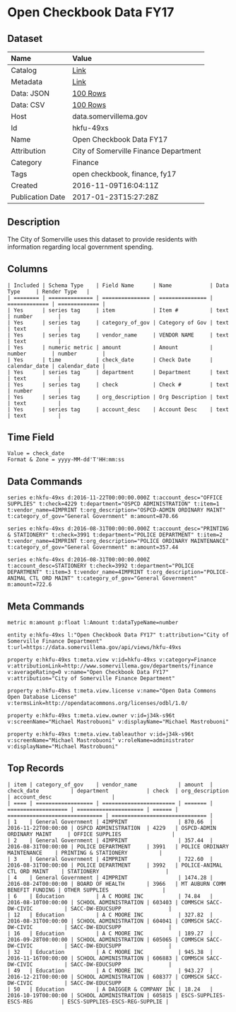 # Open Checkbook Data FY17

## Dataset

| Name | Value |
| :--- | :---- |
| Catalog | [Link](https://catalog.data.gov/dataset/open-checkbook-data-fy17) |
| Metadata | [Link](https://data.somervillema.gov/api/views/hkfu-49xs) |
| Data: JSON | [100 Rows](https://data.somervillema.gov/api/views/hkfu-49xs/rows.json?max_rows=100) |
| Data: CSV | [100 Rows](https://data.somervillema.gov/api/views/hkfu-49xs/rows.csv?max_rows=100) |
| Host | data.somervillema.gov |
| Id | hkfu-49xs |
| Name | Open Checkbook Data FY17 |
| Attribution | City of Somerville Finance Department |
| Category | Finance |
| Tags | open checkbook, finance, fy17 |
| Created | 2016-11-09T16:04:11Z |
| Publication Date | 2017-01-23T15:27:28Z |

## Description

The City of Somerville uses this dataset to provide residents with information regarding local government spending.

## Columns

```ls
| Included | Schema Type    | Field Name      | Name            | Data Type     | Render Type   |
| ======== | ============== | =============== | =============== | ============= | ============= |
| Yes      | series tag     | item            | Item #          | text          | number        |
| Yes      | series tag     | category_of_gov | Category of Gov | text          | text          |
| Yes      | series tag     | vendor_name     | VENDOR NAME     | text          | text          |
| Yes      | numeric metric | amount          | Amount          | number        | number        |
| Yes      | time           | check_date      | Check Date      | calendar_date | calendar_date |
| Yes      | series tag     | department      | Department      | text          | text          |
| Yes      | series tag     | check           | Check #         | text          | number        |
| Yes      | series tag     | org_description | Org Description | text          | text          |
| Yes      | series tag     | account_desc    | Account Desc    | text          | text          |
```

## Time Field

```ls
Value = check_date
Format & Zone = yyyy-MM-dd'T'HH:mm:ss
```

## Data Commands

```ls
series e:hkfu-49xs d:2016-11-22T00:00:00.000Z t:account_desc="OFFICE SUPPLIES" t:check=4229 t:department="OSPCD ADMINISTRATION" t:item=1 t:vendor_name=4IMPRINT t:org_description="OSPCD-ADMIN ORDINARY MAINT" t:category_of_gov="General Government" m:amount=870.66

series e:hkfu-49xs d:2016-08-31T00:00:00.000Z t:account_desc="PRINTING & STATIONERY" t:check=3991 t:department="POLICE DEPARTMENT" t:item=2 t:vendor_name=4IMPRINT t:org_description="POLICE ORDINARY MAINTENANCE" t:category_of_gov="General Government" m:amount=357.44

series e:hkfu-49xs d:2016-08-31T00:00:00.000Z t:account_desc=STATIONERY t:check=3992 t:department="POLICE DEPARTMENT" t:item=3 t:vendor_name=4IMPRINT t:org_description="POLICE-ANIMAL CTL ORD MAINT" t:category_of_gov="General Government" m:amount=722.6
```

## Meta Commands

```ls
metric m:amount p:float l:Amount t:dataTypeName=number

entity e:hkfu-49xs l:"Open Checkbook Data FY17" t:attribution="City of Somerville Finance Department" t:url=https://data.somervillema.gov/api/views/hkfu-49xs

property e:hkfu-49xs t:meta.view v:id=hkfu-49xs v:category=Finance v:attributionLink=http://www.somervillema.gov/departments/finance v:averageRating=0 v:name="Open Checkbook Data FY17" v:attribution="City of Somerville Finance Department"

property e:hkfu-49xs t:meta.view.license v:name="Open Data Commons Open Database License" v:termsLink=http://opendatacommons.org/licenses/odbl/1.0/

property e:hkfu-49xs t:meta.view.owner v:id=j34k-s96t v:screenName="Michael Mastrobuoni" v:displayName="Michael Mastrobuoni"

property e:hkfu-49xs t:meta.view.tableauthor v:id=j34k-s96t v:screenName="Michael Mastrobuoni" v:roleName=administrator v:displayName="Michael Mastrobuoni"
```

## Top Records

```ls
| item | category_of_gov    | vendor_name             | amount  | check_date          | department            | check  | org_description                | account_desc                   | 
| ==== | ================== | ======================= | ======= | =================== | ===================== | ====== | ============================== | ============================== | 
| 1    | General Government | 4IMPRINT                | 870.66  | 2016-11-22T00:00:00 | OSPCD ADMINISTRATION  | 4229   | OSPCD-ADMIN ORDINARY MAINT     | OFFICE SUPPLIES                | 
| 2    | General Government | 4IMPRINT                | 357.44  | 2016-08-31T00:00:00 | POLICE DEPARTMENT     | 3991   | POLICE ORDINARY MAINTENANCE    | PRINTING & STATIONERY          | 
| 3    | General Government | 4IMPRINT                | 722.60  | 2016-08-31T00:00:00 | POLICE DEPARTMENT     | 3992   | POLICE-ANIMAL CTL ORD MAINT    | STATIONERY                     | 
| 4    | General Government | 4IMPRINT                | 1474.28 | 2016-08-24T00:00:00 | BOARD OF HEALTH       | 3966   | MT AUBURN COMM BENEFIT FUNDING | OTHER SUPPLIES                 | 
| 6    | Education          | A C MOORE INC           | 74.84   | 2016-08-10T00:00:00 | SCHOOL ADMINISTRATION | 603403 | COMMSCH SACC-DW-CIVIC          | SACC-DW-EDUCSUPP               | 
| 12   | Education          | A C MOORE INC           | 327.82  | 2016-08-31T00:00:00 | SCHOOL ADMINISTRATION | 604041 | COMMSCH SACC-DW-CIVIC          | SACC-DW-EDUCSUPP               | 
| 16   | Education          | A C MOORE INC           | 189.27  | 2016-09-28T00:00:00 | SCHOOL ADMINISTRATION | 605065 | COMMSCH SACC-DW-CIVIC          | SACC-DW-EDUCSUPP               | 
| 32   | Education          | A C MOORE INC           | 945.38  | 2016-11-16T00:00:00 | SCHOOL ADMINISTRATION | 606883 | COMMSCH SACC-DW-CIVIC          | SACC-DW-EDUCSUPP               | 
| 49   | Education          | A C MOORE INC           | 943.27  | 2016-12-21T00:00:00 | SCHOOL ADMINISTRATION | 608377 | COMMSCH SACC-DW-CIVIC          | SACC-DW-EDUCSUPP               | 
| 50   | Education          | A DAIGGER & COMPANY INC | 18.24   | 2016-10-19T00:00:00 | SCHOOL ADMINISTRATION | 605815 | ESCS-SUPPLIES-ESCS-REG         | ESCS-SUPPLIES-ESCS-REG-SUPPLIE | 
```